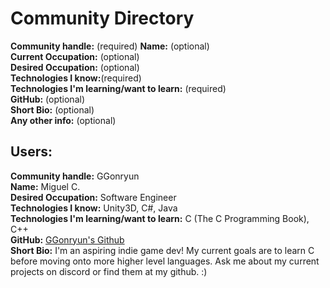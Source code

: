 # Community Directory

__Community handle:__ (required) 
__Name:__ (optional)  
__Current Occupation:__ (optional)  
__Desired Occupation:__ (optional)  
__Technologies I know:__(required)  
__Technologies I'm learning/want to learn:__ (required)  
__GitHub:__ (optional)  
__Short Bio:__ (optional)  
__Any other info:__ (optional)  


## Users:

__Community handle:__ GGonryun  
__Name:__ Miguel C.    
__Desired Occupation:__ Software Engineer  
__Technologies I know:__ Unity3D, C#, Java  
__Technologies I'm learning/want to learn:__ C (The C Programming Book), C++  
__GitHub:__ [GGonryun's Github](https://github.com/GGonryun/)  
__Short Bio:__  I'm an aspiring indie game dev! My current goals are to learn C before moving onto more higher level languages. Ask me about my current projects on discord or find them at my github. :)



